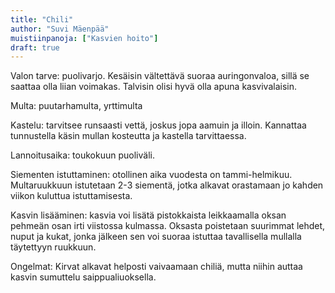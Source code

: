 ```yaml
---
title: "Chili"
author: "Suvi Mäenpää"
muistiinpanoja: ["Kasvien hoito"]
draft: true
---
```


Valon tarve: puolivarjo. Kesäisin vältettävä suoraa auringonvaloa, sillä se saattaa olla liian voimakas. Talvisin olisi hyvä olla apuna kasvivalaisin.

Multa: puutarhamulta, yrttimulta

Kastelu: tarvitsee runsaasti vettä, joskus jopa aamuin ja illoin. Kannattaa tunnustella käsin mullan kosteutta ja kastella tarvittaessa.

Lannoitusaika: toukokuun puoliväli.  

Siementen istuttaminen: otollinen aika vuodesta on tammi-helmikuu. Multaruukkuun istutetaan 2-3 siementä, jotka alkavat orastamaan jo kahden viikon kuluttua istuttamisesta.

Kasvin lisääminen: kasvia voi lisätä pistokkaista leikkaamalla oksan pehmeän osan irti viistossa kulmassa. Oksasta poistetaan suurimmat lehdet, nuput ja kukat, jonka jälkeen sen voi suoraa istuttaa tavallisella mullalla täytettyyn ruukkuun.

Ongelmat: Kirvat alkavat helposti vaivaamaan chiliä, mutta niihin auttaa kasvin sumuttelu saippualiuoksella. 







